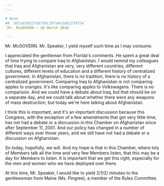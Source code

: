 ```yaml
---
---

# None
## `091a836b27ab758c39fa0cbdb327437e`
`Mr. McGOVERN — 10 March 2010`

---
```



Mr. McGOVERN. Mr. Speaker, I yield myself such time as I may consume.

I appreciated the gentleman from Florida's comments. He spent a great 
deal of time trying to compare Iraq to Afghanistan. I would remind my 
colleagues that Iraq and Afghanistan are very, very different 
countries, different cultures, different levels of education and a 
different history of centralized government. In Afghanistan, there is 
no tradition, there is no history of a centralized government. 
Comparing Iraq to Afghanistan is not comparing apples to oranges. It's 
like comparing apples to Volkswagens. There is no comparison. And we 
could have a debate about Iraq, but that should be on a separate day, 
and we could talk about whether there were any weapons of mass 
destruction; but today we're here talking about Afghanistan.

I think this is important, and it's an important discussion because 
this Congress, with the exception of a few amendments that got very 
little time, has not had a debate or a discussion in this Chamber on 
Afghanistan since after September 11, 2001. And our policy has changed 
in a number of different ways over those years, and we still have not 
had a debate or a discussion on Afghanistan.

So today, hopefully, we will. And my hope is that in this Chamber, 
where lots of Members talk all the time and very few Members listen, 
that this may be a day for Members to listen. It is important that we 
get this right, especially for the men and women who we have deployed 
over there.

At this time, Mr. Speaker, I would like to yield 2/1/2/ minutes to 
the gentlewoman from Maine (Ms. Pingree), a member of the Rules 
Committee.